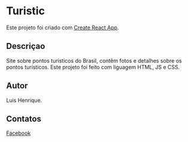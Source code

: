 # Turistic

Este projeto foi criado com  [Create React App](https://github.com/facebook/create-react-app).

## Descriçao 

Site sobre pontos turísticos do Brasil, contêm fotos e detalhes sobre os pontos turísticos.
Este projeto foi feito com liguagem HTML, JS e CSS.

## Autor 
Luis Henrique.

## Contatos 
[Facebook](FB.LUIS.HENRIQUE)


